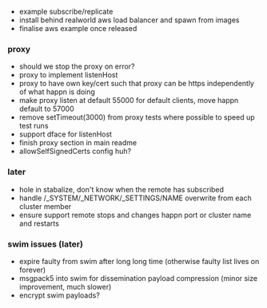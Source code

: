 * example subscribe/replicate
* install behind realworld aws load balancer and spawn from images
* finalise aws example once released

### proxy

* should we stop the proxy on error?
* proxy to implement listenHost
* proxy to have own key/cert such that proxy can be https independently of what happn is doing
* make proxy listen at default 55000 for default clients, move happn default to 57000
* remove setTimeout(3000) from proxy tests where possible to speed up test runs
* support dface for listenHost
* finish proxy section in main readme
* allowSelfSignedCerts config huh?

### later

* hole in stabalize, don't know when the remote has subscribed
* handle /_SYSTEM/_NETWORK/_SETTINGS/NAME overwrite from each cluster member
* ensure support remote stops and changes happn port or cluster name and restarts

### swim issues (later)

* expire faulty from swim after long long time (otherwise faulty list lives on forever)
* msgpack5 into swim for dissemination payload compression (minor size improvement, much slower)
* encrypt swim payloads?
